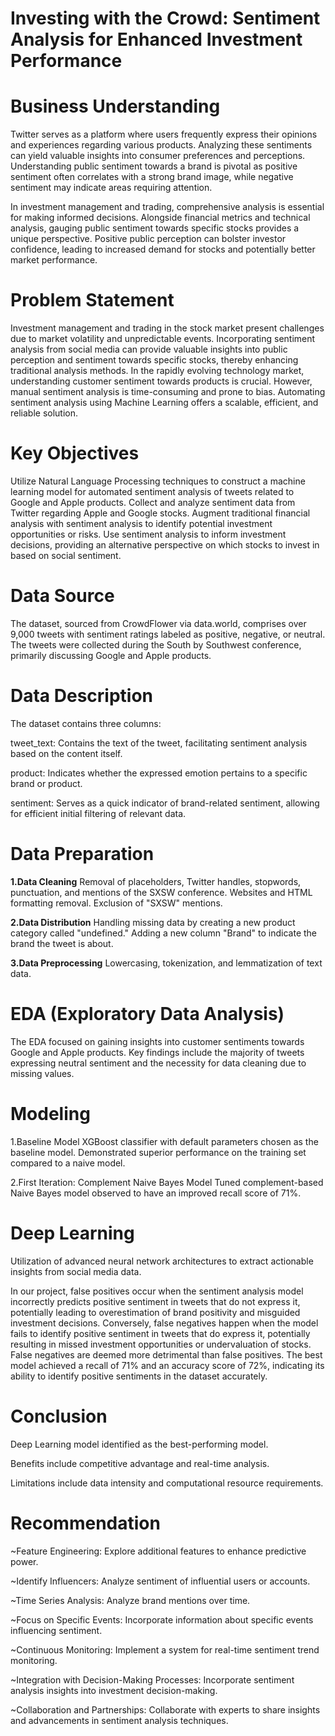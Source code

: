 # **Investing with the Crowd: Sentiment Analysis for Enhanced Investment Performance**

# **Business Understanding**
Twitter serves as a platform where users frequently express their opinions and experiences regarding various products. Analyzing these sentiments can yield valuable insights into consumer preferences and perceptions. Understanding public sentiment towards a brand is pivotal as positive sentiment often correlates with a strong brand image, while negative sentiment may indicate areas requiring attention.

In investment management and trading, comprehensive analysis is essential for making informed decisions. Alongside financial metrics and technical analysis, gauging public sentiment towards specific stocks provides a unique perspective. Positive public perception can bolster investor confidence, leading to increased demand for stocks and potentially better market performance.

# **Problem Statement**
Investment management and trading in the stock market present challenges due to market volatility and unpredictable events. Incorporating sentiment analysis from social media can provide valuable insights into public perception and sentiment towards specific stocks, thereby enhancing traditional analysis methods. In the rapidly evolving technology market, understanding customer sentiment towards products is crucial. However, manual sentiment analysis is time-consuming and prone to bias. Automating sentiment analysis using Machine Learning offers a scalable, efficient, and reliable solution.

# **Key Objectives**
Utilize Natural Language Processing techniques to construct a machine learning model for automated sentiment analysis of tweets related to Google and Apple products.
Collect and analyze sentiment data from Twitter regarding Apple and Google stocks.
Augment traditional financial analysis with sentiment analysis to identify potential investment opportunities or risks.
Use sentiment analysis to inform investment decisions, providing an alternative perspective on which stocks to invest in based on social sentiment.

# **Data Source**
The dataset, sourced from CrowdFlower via data.world, comprises over 9,000 tweets with sentiment ratings labeled as positive, negative, or neutral. The tweets were collected during the South by Southwest conference, primarily discussing Google and Apple products.

# **Data Description**
The dataset contains three columns:

tweet_text: Contains the text of the tweet, facilitating sentiment analysis based on the content itself.

product: Indicates whether the expressed emotion pertains to a specific brand or product.

sentiment: Serves as a quick indicator of brand-related sentiment, allowing for efficient initial filtering of relevant data.

# **Data Preparation**

**1.Data Cleaning**
Removal of placeholders, Twitter handles, stopwords, punctuation, and mentions of the SXSW conference.
Websites and HTML formatting removal.
Exclusion of "SXSW" mentions.

**2.Data Distribution**
Handling missing data by creating a new product category called "undefined."
Adding a new column "Brand" to indicate the brand the tweet is about.

**3.Data Preprocessing**
Lowercasing, tokenization, and lemmatization of text data.

# **EDA (Exploratory Data Analysis)**
The EDA focused on gaining insights into customer sentiments towards Google and Apple products. Key findings include the majority of tweets expressing neutral sentiment and the necessity for data cleaning due to missing values.

# **Modeling**
1.Baseline Model
XGBoost classifier with default parameters chosen as the baseline model.
Demonstrated superior performance on the training set compared to a naive model.

2.First Iteration: Complement Naive Bayes Model
Tuned complement-based Naive Bayes model observed to have an improved recall score of 71%.

# **Deep Learning**
Utilization of advanced neural network architectures to extract actionable insights from social media data.

In our project, false positives occur when the sentiment analysis model incorrectly predicts positive sentiment in tweets that do not express it, potentially leading to overestimation of brand positivity and misguided investment decisions. Conversely, false negatives happen when the model fails to identify positive sentiment in tweets that do express it, potentially resulting in missed investment opportunities or undervaluation of stocks. False negatives are deemed more detrimental than false positives. The best model achieved a recall of 71% and an accuracy score of 72%, indicating its ability to identify positive sentiments in the dataset accurately.

# **Conclusion**
Deep Learning model identified as the best-performing model.

Benefits include competitive advantage and real-time analysis.

Limitations include data intensity and computational resource requirements.

# **Recommendation**
~Feature Engineering: Explore additional features to enhance predictive power.

~Identify Influencers: Analyze sentiment of influential users or accounts.

~Time Series Analysis: Analyze brand mentions over time.

~Focus on Specific Events: Incorporate information about specific events influencing sentiment.

~Continuous Monitoring: Implement a system for real-time sentiment trend monitoring.

~Integration with Decision-Making Processes: Incorporate sentiment analysis insights into investment decision-making.

~Collaboration and Partnerships: Collaborate with experts to share insights and advancements in sentiment analysis techniques.

